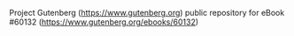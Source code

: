 Project Gutenberg (https://www.gutenberg.org) public repository for eBook #60132 (https://www.gutenberg.org/ebooks/60132)
